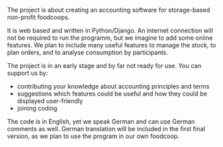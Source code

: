The project is about creating an accounting software for storage-based non-profit foodcoops.

It is web based and written in Python/Django.
An internet connection will not be required to run the programm, but we imagine to add some online features.
We plan to include many useful features to manage the stock, to plan orders, and to analyse consumption by participants.

The project is in an early stage and by far not ready for use.
You can support us by:
- contributing your knowledge about accounting principles and terms
- suggestions which features could be useful and how they could be displayed user-friendly
- joining coding

The code is in English, yet we speak German and can use German comments as well.
German translation will be included in the first final version, as we plan to use the program in our own foodcoop.
